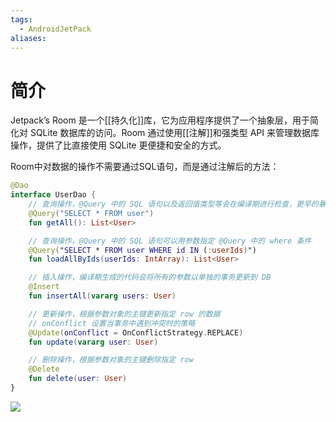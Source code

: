 ```yaml
---
tags:
  - AndroidJetPack
aliases:
---
```


# 简介

Jetpack’s Room 是一个[[持久化]]库，它为应用程序提供了一个抽象层，用于简化对 SQLite 数据库的访问。Room 通过使用[[注解]]和强类型 API 来管理数据库操作，提供了比直接使用 SQLite 更便捷和安全的方式。

Room中对数据的操作不需要通过SQL语句，而是通过注解后的方法：

```kotlin
@Dao
interface UserDao {
    // 查询操作，@Query 中的 SQL 语句以及返回值类型等会在编译期进行检查，更早的暴露问题
    @Query("SELECT * FROM user")
    fun getAll(): List<User>

    // 查询操作，@Query 中的 SQL 语句可以用参数指定 @Query 中的 where 条件
    @Query("SELECT * FROM user WHERE id IN (:userIds)")
    fun loadAllByIds(userIds: IntArray): List<User>

    // 插入操作，编译期生成的代码会将所有的参数以单独的事务更新到 DB
    @Insert
    fun insertAll(vararg users: User)

    // 更新操作，根据参数对象的主键更新指定 row 的数据
    // onConflict 设置当事务中遇到冲突时的策略
    @Update(onConflict = OnConflictStrategy.REPLACE)
    fun update(vararg user: User)

    // 删除操作，根据参数对象的主键删除指定 row
    @Delete
    fun delete(user: User)
}
```

![](https://img-blog.csdnimg.cn/c98ad91d8f2b45dea5db4608dcd765bf.png)


